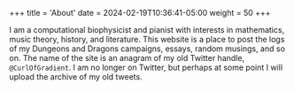 +++
title = 'About'
date = 2024-02-19T10:36:41-05:00
weight = 50
+++

I am a computational biophysicist and pianist with interests in mathematics, music theory, history, and literature. This website is a place to post the logs of my Dungeons and Dragons campaigns, essays, random musings, and so on. The name of the site is an anagram of my old Twitter handle, `@CurlOfGradient`. I am no longer on Twitter, but perhaps at some point I will upload the archive of my old tweets.




